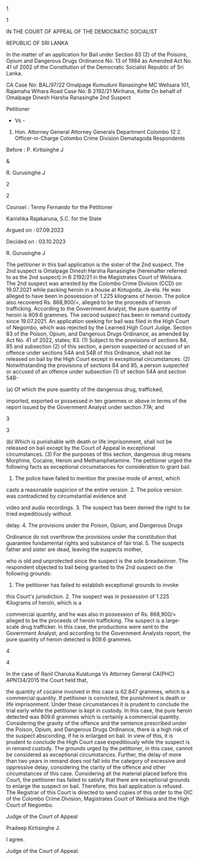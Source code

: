 1

1

IN THE COURT OF APPEAL OF THE DEMOCRATIC SOCIALIST

REPUBLIC OF SRI LANKA

In the matter of an application for Bail under Section 83 (2) of the Poisons, Opium and Dangerous Drugs Ordinance No. 13 of 1984 as Amended Act No. 41 of 2002 of the Constitution of the Democratic Socialist Republic of Sri Lanka.

CA Case No: BAL/97/22 Omalpage Kumuduni Ranasinghe MC Welisara 101, Rajamaha Wihara Road Case No: B 2192/21 Mirihana, Kotte On behalf of Omalpage Dinesh Harsha Ranasinghe 2nd Suspect

Petitioner

- Vs -

1. Hon. Attorney General Attorney Generals Department Colombo 12 2. Officer-in-Charge Colombo Crime Division Dematagoda Respondents

Before : P. Kirtisinghe J

&

R. Gurusinghe J

2

2

Counsel : Tenny Fernando for the Petitioner

Kanishka Rajakaruna, S.C. for the State

Argued on : 07.09.2023

Decided on : 03.10.2023

R. Gurusinghe J

The petitioner in this bail application is the sister of the 2nd suspect. The 2nd suspect is Omalpage Dinesh Harsha Ranasinghe (hereinafter referred to as the 2nd suspect) in B 2192/21 in the Magistrates Court of Welisara. The 2nd suspect was arrested by the Colombo Crime Division (CCD) on 19.07.2021 while packing heroin in a house at Kotugoda, Ja-ela. He was alleged to have been in possession of 1.225 kilograms of heroin. The police also recovered Rs. 868,900/=, alleged to be the proceeds of heroin trafficking. According to the Government Analyst, the pure quantity of heroin is 809.6 grammes. The second suspect has been in remand custody since 19.07.2021. An application seeking for bail was filed in the High Court of Negombo, which was rejected by the Learned High Court Judge. Section 83 of the Poison, Opium, and Dangerous Drugs Ordinance, as amended by Act No. 41 of 2022, states; 83. (1) Subject to the provisions of sections 84, 85 and subsection (2) of this section, a person suspected or accused of an offence under sections 54A and 54B of this Ordinance, shall not be released on bail by the High Court except in exceptional circumstances. (2) Notwithstanding the provisions of sections 84 and 85, a person suspected or accused of an offence under subsection (1) of section 54A and section 54B-

(a) Of which the pure quantity of the dangerous drug, trafficked,

imported, exported or possessed in ten grammes or above in terms of the report issued by the Government Analyst under section 77A; and

3

3

(b) Which is punishable with death or life imprisonment, shall not be released on bail except by the Court of Appeal in exceptional circumstances. (3) For the purposes of this section, dangerous drug means Morphine, Cocaine, Heroin and Methamphetamine. The petitioner urged the following facts as exceptional circumstances for consideration to grant bail.

1. The police have failed to mention the precise mode of arrest, which

casts a reasonable suspicion of the entire version. 2. The police version was contradicted by circumstantial evidence and

video and audio recordings. 3. The suspect has been denied the right to be tried expeditiously without

delay. 4. The provisions under the Poison, Opium, and Dangerous Drugs

Ordinance do not overthrow the provisions under the constitution that guarantee fundamental rights and substance of fair trial. 5. The suspects father and sister are dead, leaving the suspects mother,

who is old and unprotected since the suspect is the sole breadwinner. The respondent objected to bail being granted to the 2nd suspect on the following grounds:

1. The petitioner has failed to establish exceptional grounds to invoke

this Court's jurisdiction. 2. The suspect was in possession of 1.225 Kilograms of heroin, which is a

commercial quantity, and he was also in possession of Rs. 868,900/= alleged to be the proceeds of heroin trafficking. The suspect is a large-scale drug trafficker. In this case, the productions were sent to the Government Analyst, and according to the Government Analysts report, the pure quantity of heroin detected is 809.6 grammes.

4

4

In the case of Ranil Charuka Kulatunga Vs Attorney General CA(PHC) APN134/2015 the Court held that,

the quantity of cocaine involved in this case is 62.847 grammes, which is a commercial quantity. If petitioner is convicted, the punishment is death or life imprisonment. Under these circumstances it is prudent to conclude the trial early while the petitioner is kept in custody. In this case, the pure heroin detected was 809.6 grammes which is certainly a commercial quantity. Considering the gravity of the offence and the sentence prescribed under the Poison, Opium, and Dangerous Drugs Ordinance, there is a high risk of the suspect absconding, if he is enlarged on bail. In view of this, it is prudent to conclude the High Court case expeditiously while the suspect is in remand custody. The grounds urged by the petitioner, in this case, cannot be considered as exceptional circumstances. Further, the delay of more than two years in remand does not fall into the category of excessive and oppressive delay, considering the clarity of the offence and other circumstances of this case. Considering all the material placed before this Court, the petitioner has failed to satisfy that there are exceptional grounds to enlarge the suspect on bail. Therefore, this bail application is refused. The Registrar of this Court is directed to send copies of this order to the OIC of the Colombo Crime Division, Magistrates Court of Welisara and the High Court of Negombo.

Judge of the Court of Appeal

Pradeep Kirtisinghe J.

I agree.

Judge of the Court of Appeal.